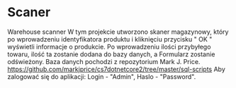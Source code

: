 # Scaner
Warehouse scanner
W tym projekcie utworzono skaner magazynowy, który po wprowadzeniu identyfikatora produktu i kliknięciu przycisku " OK " wyświetli informacje o produkcie. Po wprowadzeniu ilości przybyłego towaru, ilość ta zostanie dodana do bazy danych, a Formularz zostanie odświeżony.
Baza danych pochodzi z repozytorium Mark J. Price. https://github.com/markjprice/cs7dotnetcore2/tree/master/sql-scripts
Aby zalogować się do aplikacji: Login - "Admin", Haslo - "Password".
